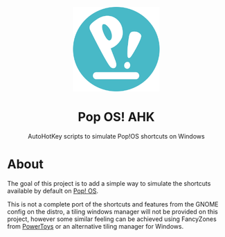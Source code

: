 <html>
    <p align="center">
        <img width="200px" src="img/pop-os-logo.png"/>
    </p>
    <h1 align="center">Pop OS! AHK</h1>
    <p align="center">
       AutoHotKey scripts to simulate Pop!OS shortcuts on Windows
    </p>
</html>

# About

The goal of this project is to add a simple way to simulate the shortcuts available by default on
[Pop! OS](https://pop.system76.com/).

This is not a complete port of the shortcuts and features from
the GNOME config on the distro, a tiling windows manager will not be provided on this project,
however some similar feeling can be achieved using FancyZones from
[PowerToys](https://github.com/microsoft/PowerToys) or an alternative tiling manager for Windows.